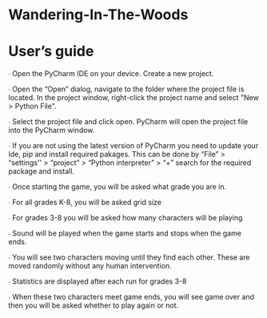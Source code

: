# Wandering-In-The-Woods

# User’s guide 
∙ Open the PyCharm IDE on your device. Create a new project.

∙ Open the “Open” dialog, navigate to the folder where the project file is located. In the project window, right-click the project name and select "New > Python File". 

∙ Select the project file and click open. PyCharm will open the  project file into the PyCharm window.

∙ If you are not using the latest version of PyCharm you need to update your Ide, pip and  install required pakages. This can be done by “File” > “settings'' > “project” > “Python  interpreter” > “+” search for the required package and install.


∙ Once starting the game, you will be asked what grade you are in.

  ∙ For all grades K-8, you will be asked grid size
  
  ∙ For grades 3-8 you will be asked how many characters will be playing
  
∙ Sound will be played when the game starts and stops when the game ends. 

∙ You will see two characters moving until they find each other. These are moved randomly without any human intervention.

∙ Statistics are displayed after each run for grades 3-8

∙ When these two characters meet game ends, you will see game over and then you will be asked whether to play again or not.

